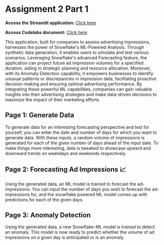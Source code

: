 # Assignment 2 Part 1

<!-- **Welcome to Snowflake Powered ML Modelling**  -->



**Access the Streamlit application:** [Click here](https://team02-assignment02-part01.streamlit.app/)

**Access Codelabs document:** [Click here](https://codelabs-preview.appspot.com/?file_id=1_TlIprmugQnLkHQ8zF7xFMn84xxv-Di4Vctq-DFC7Kk#0)


This application, built for companies to assess advertising impressions, harnesses the power of Snowflake's ML-Powered Analysis. Through synthetic data generation, it enables users to simulate and test various scenarios. Leveraging Snowflake's advanced Forecasting feature, the application can project future ad impression volumes for a specified duration, aiding in strategic planning and resource allocation. Moreover, with its Anomaly Detection capability, it empowers businesses to identify unusual patterns or discrepancies in impression data, facilitating proactive decision-making and ensuring optimal advertising performance. By integrating these powerful ML capabilities, companies can gain valuable insights into their advertising strategies and make data-driven decisions to maximize the impact of their marketing efforts.

## Page 1: Generate Data 

To generate data for an interesting forecasting perspective and test for yourself, you can enter the date and number of days for which you want to generate data. With these inputs, a random volume of impressions is generated for each of the given number of days ahead of the input date. To make things more interesting, data is tweaked to showcase upward and downward trends on weekdays and weekends respectively.

## Page 2: Forecasting Ad Impressions  📈

Using the generated data, an ML model is trained to forecast the ad-impressions. You can input the number of days you wish to forecast the ad-impressions for, and the snowflake powered ML model comes up with predictions for each of the given days.

## Page 3: Anomaly Detection

Using the generated data, a new Snowflake-ML model is trained to detect an anomaly. This model is now ready to predict whether the volume of ad impressions on a given day is anticipated or is an anomaly.

